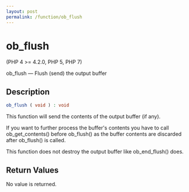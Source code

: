 ```yaml
---
layout: post
permalink: /function/ob_flush
---
```


# ob_flush
(PHP 4 >= 4.2.0, PHP 5, PHP 7)

ob_flush — Flush (send) the output buffer

## Description

```php
ob_flush ( void ) : void
```

This function will send the contents of the output buffer (if any). 

If you want to further process the buffer's contents you have to call ob_get_contents() before ob_flush() as the buffer contents are discarded after ob_flush() is called. 

This function does not destroy the output buffer like ob_end_flush() does. 

## Return Values
No value is returned. 